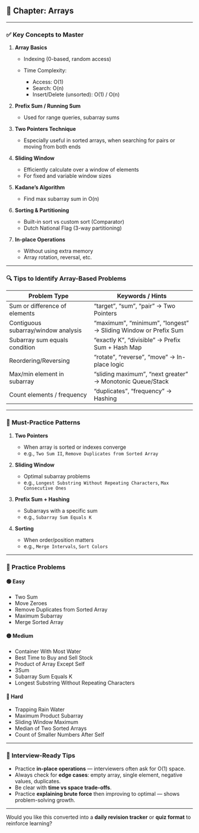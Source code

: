 ## 📘 **Chapter: Arrays**

---

### ✅ **Key Concepts to Master**

1. **Array Basics** 

    * Indexing (0-based, random access)
    * Time Complexity:

        * Access: O(1)
        * Search: O(n)
        * Insert/Delete (unsorted): O(1) / O(n)

2. **Prefix Sum / Running Sum**

    * Used for range queries, subarray sums

3. **Two Pointers Technique**

    * Especially useful in sorted arrays, when searching for pairs or moving from both ends

4. **Sliding Window**

    * Efficiently calculate over a window of elements
    * For fixed and variable window sizes

5. **Kadane’s Algorithm**

    * Find max subarray sum in O(n)

6. **Sorting & Partitioning**

    * Built-in sort vs custom sort (Comparator)
    * Dutch National Flag (3-way partitioning)

7. **In-place Operations**

    * Without using extra memory
    * Array rotation, reversal, etc.

---

### 🔍 **Tips to Identify Array-Based Problems**

| Problem Type                        | Keywords / Hints                                               |
| ----------------------------------- | -------------------------------------------------------------- |
| Sum or difference of elements       | “target”, “sum”, “pair” → Two Pointers                         |
| Contiguous subarray/window analysis | “maximum”, “minimum”, “longest” → Sliding Window or Prefix Sum |
| Subarray sum equals condition       | “exactly K”, “divisible” → Prefix Sum + Hash Map               |
| Reordering/Reversing                | “rotate”, “reverse”, “move” → In-place logic                   |
| Max/min element in subarray         | “sliding maximum”, “next greater” → Monotonic Queue/Stack      |
| Count elements / frequency          | “duplicates”, “frequency” → Hashing                            |

---

### 🧠 **Must-Practice Patterns**

1. **Two Pointers**

    * When array is sorted or indexes converge
    * e.g., `Two Sum II`, `Remove Duplicates from Sorted Array`

2. **Sliding Window**

    * Optimal subarray problems
    * e.g., `Longest Substring Without Repeating Characters`, `Max Consecutive Ones`

3. **Prefix Sum + Hashing**

    * Subarrays with a specific sum
    * e.g., `Subarray Sum Equals K`

4. **Sorting**

    * When order/position matters
    * e.g., `Merge Intervals`, `Sort Colors`

---

### 💯 **Practice Problems**

#### 🟢 Easy

* Two Sum
* Move Zeroes
* Remove Duplicates from Sorted Array
* Maximum Subarray
* Merge Sorted Array

#### 🟡 Medium

* Container With Most Water
* Best Time to Buy and Sell Stock
* Product of Array Except Self
* 3Sum
* Subarray Sum Equals K
* Longest Substring Without Repeating Characters

#### 🔴 Hard

* Trapping Rain Water
* Maximum Product Subarray
* Sliding Window Maximum
* Median of Two Sorted Arrays
* Count of Smaller Numbers After Self

---

### 📌 **Interview-Ready Tips**

* Practice **in-place operations** — interviewers often ask for O(1) space.
* Always check for **edge cases**: empty array, single element, negative values, duplicates.
* Be clear with **time vs space trade-offs**.
* Practice **explaining brute force** then improving to optimal — shows problem-solving growth.

---

Would you like this converted into a **daily revision tracker** or **quiz format** to reinforce learning?
